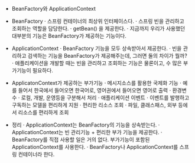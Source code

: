 * BeanFactory와 ApplicationContext


* BeanFactory
	· 스프링 컨테이너의 최상위 인터페이스다.
	· 스프링 빈을 관리하고 조회하는 역할을 담당한다.
	· getBean() 을 제공한다.
	· 지금까지 우리가 사용했던 대부분의 기능은 BeanFactory가 제공하는 기능이다.


* ApplicationContext
	· BeanFactory 기능을 모두 상속받아서 제공한다.
	· 빈을 관리하고 검색하는 기능을 BeanFactory가 제공해주는데, 그러면 둘의 차이가 뭘까?
	· 애플리케이션을 개발할 때는 빈을 관리하고 조회하는 기능은 물론이고, 수 많은 부가기능이 필요하다. 

* ApplicatonContext가 제공하는 부가기능
	· 메시지소스를 활용한 국제화 기능
		· 예를 들어서 한국에서 들어오면 한국어로, 영어권에서 들어오면 영어로 출력
	· 환경변수
		· 로컬, 개발, 운영등을 구분해서 처리
	· 애플리케이션 이벤트
		· 이벤트를 발행하고 구독하는 모델을 편리하게 지원
	· 편리한 리소스 조회
		· 파일, 클래스패스, 외부 등에서 리소스를 편리하게 조회
	
	
* 정리
	· ApplicationContext는 BeanFactory의 기능을 상속받는다.
	· ApplicationContext는 빈 관리기능 + 편리한 부가 기능을 제공한다.
	· BeanFactory를 직접 사용할 일은 거의 없다. 부가기능이 포함된 ApplicationContext를 사용한다.
	· BeanFactory나 ApplicationContext를 스프링 컨테이너라 한다.	